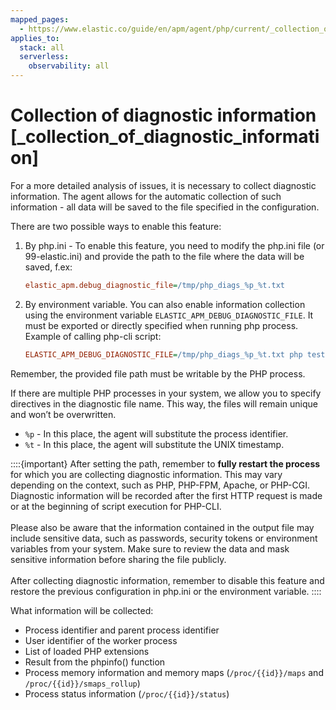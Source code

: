 ```yaml
---
mapped_pages:
  - https://www.elastic.co/guide/en/apm/agent/php/current/_collection_of_diagnostic_information.html
applies_to:
  stack: all
  serverless:
    observability: all
---
```


# Collection of diagnostic information [_collection_of_diagnostic_information]

For a more detailed analysis of issues, it is necessary to collect diagnostic information. The agent allows for the automatic collection of such information - all data will be saved to the file specified in the configuration.

There are two possible ways to enable this feature:

1. By php.ini - To enable this feature, you need to modify the php.ini file (or 99-elastic.ini) and provide the path to the file where the data will be saved, f.ex:

    ```ini
    elastic_apm.debug_diagnostic_file=/tmp/php_diags_%p_%t.txt
    ```

2. By environment variable. You can also enable information collection using the environment variable `ELASTIC_APM_DEBUG_DIAGNOSTIC_FILE`. It must be exported or directly specified when running php process. Example of calling php-cli script:

    ```ini
    ELASTIC_APM_DEBUG_DIAGNOSTIC_FILE=/tmp/php_diags_%p_%t.txt php test.php
    ```


Remember, the provided file path must be writable by the PHP process.

If there are multiple PHP processes in your system, we allow you to specify directives in the diagnostic file name. This way, the files will remain unique and won’t be overwritten.

* `%p` - In this place, the agent will substitute the process identifier.
* `%t` - In this place, the agent will substitute the UNIX timestamp.

::::{important} 
After setting the path, remember to **fully restart the process** for which you are collecting diagnostic information. This may vary depending on the context, such as PHP, PHP-FPM, Apache, or PHP-CGI. Diagnostic information will be recorded after the first HTTP request is made or at the beginning of script execution for PHP-CLI.<br> <br> Please also be aware that the information contained in the output file may include sensitive data, such as passwords, security tokens or environment variables from your system. Make sure to review the data and mask sensitive information before sharing the file publicly.<br> <br> After collecting diagnostic information, remember to disable this feature and restore the previous configuration in php.ini or the environment variable.
::::


What information will be collected:

* Process identifier and parent process identifier
* User identifier of the worker process
* List of loaded PHP extensions
* Result from the phpinfo() function
* Process memory information and memory maps (`/proc/{{id}}/maps` and `/proc/{{id}}/smaps_rollup`)
* Process status information (`/proc/{{id}}/status`)

